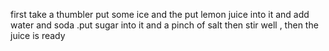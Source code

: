 first take a thumbler put some ice  and the put lemon juice into it and add water and soda .put sugar into it and a pinch of salt then stir well , then the juice is ready 
